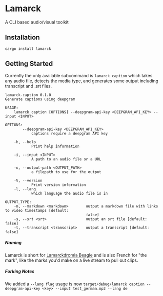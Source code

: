 # Lamarck

A CLI based audio/visual toolkit

## Installation

```
cargo install lamarck
```

## Getting Started

Currently the only available subcommand is `lamarck caption` which takes any audio file, detects the media type, and generates some output including transcript and .srt files.

```
lamarck-caption 0.1.0
Generate captions using deepgram

USAGE:
    lamarck caption [OPTIONS] --deepgram-api-key <DEEPGRAM_API_KEY> --input <INPUT>

OPTIONS:
        --deepgram-api-key <DEEPGRAM_API_KEY>
            captions require a deepgram API key

    -h, --help
            Print help information

    -i, --input <INPUT>
            A path to an audio file or a URL

    -o, --output-path <OUTPUT_PATH>
            a filepath to use for the output

    -V, --version
            Print version information
    -l, --lang
            which language the audio file is in            

OUTPUT_TYPE:
    -m, --markdown <markdown>        output a markdown file with links to video timestamps [default:
                                     false]
    -s, --srt <srt>                  output an srt file [default: false]
    -t, --transcript <transcript>    output a transcript [default: false]
```


##### Naming

Lamarck is short for [Lamarckdromia Beagle](https://hu.wikipedia.org/wiki/Lamarckdromia_beagle) and is also French for "the mark", like the marks you'd make on a live stream to pull out clips.

##### Forking Notes
We added a `--lang flag`
usage is now `target/debug/lamarck caption --deepgram-api-key <key> --input test_german.mp3 --lang de`